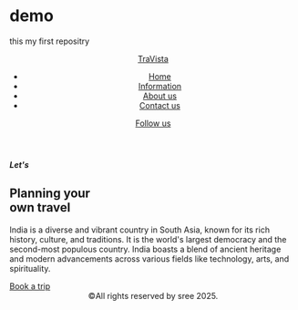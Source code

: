 # demo
this my first repositry
<!DOCTYPE html>
<html lang="en">
<head>
    <meta charset="UTF-8">
    <meta name="viewport" content="width=device-width, initial-scale=1.0">
    <title>travel website</title>
    <head>
    <link rel="stylesheet" type="text/css" href="style3.css ">
    <link href="https://cdn.jsdelivr.net/npm/remixicon@4.5.0/fonts/remixicon.css"rel="stylesheet"/>
    <link href='https://unpkg.com/boxicons@2.1.4/css/boxicons.min.css' rel='stylesheet'>
    <link rel="preconnect" href="https://fonts.googleapis.com">
    <link rel="preconnect" href="https://fonts.gstatic.com" crossorigin>
    <link rel="https://fonts.googleapis.com/css2"?
    family=open+Snas:wght@300;400;500;600;700;800&display=swap" rel="stylesheet">
    </head>
    <body>
        <!---header design--->
        <header>
            <a href="#" class="logo">Tra<span>Vista</span></a>
            <ul class="navbar">
                <li><a href="#">Home</a></li>
                <li><a href="information.html">Information</a></li>
                <li><a href="about us.html">About us</a></li>
                <li><a href="contact.html">Contact us</a></li>
            </ul>
            <div class="h-right">
                <a href="#">Follow us</a>
                <a href="#"><i class="ri-instagram-fill"></i></a>
                <a href="#"><i class="ri-facebook-fill"></i></a>
                <a href="#"><i class="ri-twitter-fill"></i></a>
                <div class="bx bx-menu"id="menu-icon"></div>
                </div>
                </header>
        <!--home section design-->
        <section class="home">
            <div class="home-text">
                <h5>Let's</h5> 
                <h1>Planning your<br>own travel</h1>
                <p>India is a diverse and vibrant country in South Asia, known for its rich history, culture, and traditions. It is the world's largest democracy and the second-most populous country. India boasts a blend of ancient heritage and modern advancements across various fields like technology, arts, and spirituality.</p>
                <a href="#" class="btn">Book a trip</a>
            </div>
        </section>
       <footer>
        <center>
        ©️All rights reserved by sree 2025.
        </center>
       </footer>
